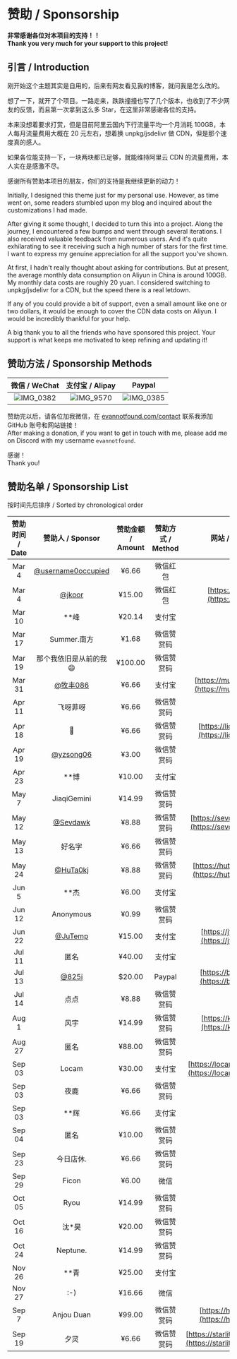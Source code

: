 # 赞助 / Sponsorship

**非常感谢各位对本项目的支持！！**  
**Thank you very much for your support to this project!**

## 引言 / Introduction

刚开始这个主题其实是自用的，后来有网友看见我的博客，就问我是怎么改的。

想了一下，就开了个项目。一路走来，跌跌撞撞也写了几个版本，也收到了不少网友的反馈，而且第一次拿到这么多 Star，在这里非常感谢各位的支持。

本来没想着要求打赏，但是目前阿里云国内下行流量平均一个月消耗 100GB，本人每月流量费用大概在 20 元左右，想着换 unpkg/jsdelivr 做 CDN，但是那个速度真的感人。

如果各位能支持一下，一块两块都已足够，就能维持阿里云 CDN 的流量费用，本人实在是感激不尽。

感谢所有赞助本项目的朋友，你们的支持是我继续更新的动力！

Initially, I designed this theme just for my personal use. However, as time went on, some readers stumbled upon my blog and inquired about the customizations I had made.

After giving it some thought, I decided to turn this into a project. Along the journey, I encountered a few bumps and went through several iterations. I also received valuable feedback from numerous users. And it's quite exhilarating to see it receiving such a high number of stars for the first time. I want to express my genuine appreciation for all the support you've shown.

At first, I hadn't really thought about asking for contributions. But at present, the average monthly data consumption on Aliyun in China is around 100GB. My monthly data costs are roughly 20 yuan. I considered switching to unpkg/jsdelivr for a CDN, but the speed there is a real letdown.

If any of you could provide a bit of support, even a small amount like one or two dollars, it would be enough to cover the CDN data costs on Aliyun. I would be incredibly thankful for your help.

A big thank you to all the friends who have sponsored this project. Your support is what keeps me motivated to keep refining and updating it!


## 赞助方法 / Sponsorship Methods

|                        微信 / WeChat                        |           支付宝 / Alipay          |           Paypal           |
|:--------------------------------------------------------:|:---------------------------------:|:-------------------------:|
| ![IMG_0382](https://user-images.githubusercontent.com/68590232/223455834-d2e5ab6e-9d75-4bbf-adfb-2c519d6b4582.JPG) | ![IMG_9570](https://user-images.githubusercontent.com/68590232/223463950-f7276ef8-0198-4070-8541-697ec25e5b9a.png) | ![IMG_0385](https://user-images.githubusercontent.com/68590232/223459896-593e105e-89f3-4631-8cab-cb7798a53bf1.jpg) |


赞助完以后，请各位加我微信，在 [evannotfound.com/contact](https://evannotfound.com/contact) 联系我添加 GitHub 账号和网站链接！  
After making a donation, if you want to get in touch with me, please add me on Discord with my username `evannotfound`.

感谢！  
Thank you!

## 赞助名单 / Sponsorship List

按时间先后排序 / Sorted by chronological order

| 赞助时间 / Date |                       赞助人 / Sponsor                        | 赞助金额 / Amount | 赞助方式 / Method |                        网站 / Website                        |
|:-----------:|:----------------------------------------------------------:|:-------------:|:----------------:|:----------------------------------------------------------:|
|    Mar 4    | [@username0occupied](https://github.com/username0occupied) |     ¥6.66     | 微信红包 |                             -                              |
|    Mar 4    |             [@jkoor](https://github.com/jkoor)             |    ¥15.00     | 微信红包 |           [https://jkor.site](https://jkor.site)           |
|   Mar 10    |                            **峰                             |    ¥20.14     | 支付宝 |                             -                              |
|   Mar 17    |                         Summer.南方                          |     ¥1.68     | 微信赞赏码 |                             -                              |
|   Mar 19    |                        那个我依旧是从前的我😄                        |    ¥100.00    | 微信赞赏码 |                             -                              |
|   Mar 31    |           [@牧丰086](https://github.com/mufeng086)           |     ¥6.66     | 支付宝 |       [https://mufeng086.top](https://mufeng086.top)       |
|   Apr 11    |                            飞呀菲呀                            |     ¥6.66     | 微信赞赏码 |                             -                              |
|   Apr 18    |                             👺                             |     ¥6.66     | 微信赞赏码 |     [https://liohi.github.io](https://liohi.github.io)     |
|   Apr 19    |          [@yzsong06](https://github.com/yzsong06)          |     ¥3.00     | 微信赞赏码 |                             -                              |
|   Apr 23    |                            **博                             |    ¥10.00     | 支付宝 |                             -                              |
|    May 7    |                        JiaqiGemini                         |    ¥14.99     | 微信赞赏码 |                             -                              |
|   May 12    |           [@Sevdawk](https://github.com/Sevdawk)           |     ¥8.88     | 微信赞赏码 |   [https://sevdawk.github.io](https://sevdawk.github.io)   |
|   May 13    |                            好名字                             |     ¥6.66     | 微信赞赏码 |                             -                              |
|   May 24    |           [@HuTa0kj](https://github.com/HuTa0kj)           |     ¥8.88     | 微信赞赏码 |   [https://huta0kj.github.io](https://huta0kj.github.io)   |
|    Jun 5    |                            **杰                             |     ¥6.00     | 支付宝 |                             -                              |
|   Jun 12    |                         Anonymous                          |     ¥0.99     | 微信赞赏码 |                             -                              |
|   Jun 22    |            [@JuTemp](https://github.com/JuTemp)            |    ¥15.00     | 支付宝 |         [https://jtp0415.top](https://jtp0415.top)         |
|   Jul 11    |                             匿名                             |    ¥40.00     | 支付宝 |                             -                              |
|   Jul 13    |              [@825i](https://github.com/825i)              |    $20.00     | Paypal |       [https://blog.xtu.icu/](https://blog.xtu.icu/)       |
|   Jul 14    |                             点点                             |     ¥8.88     | 微信赞赏码 |                             -                              |
|    Aug 1    |                             风宇                             |    ¥14.99     | 微信赞赏码 |          [https://krazyu.com](https://krazyu.com)          |
|   Aug 27    |                             匿名                             |    ¥88.00     | 微信赞赏码 |                             -                              |
|   Sep 03    |                           Locam                            |    ¥30.00     |     支付宝 | [https://locam-cyj.github.io](https://locam-cyj.github.io) |
|   Sep 03    |                             夜鹿                             |     ¥6.66     |     微信赞赏码 |                             -                              |
|   Sep 03    |                            **辉                             |     ¥6.66     |     支付宝 |                             -                              |
|   Sep 04    |                             匿名                             |    ¥10.00     |    微信赞赏码 |                             -                              |
|   Sep 23    |                           今日店休.                            |     ¥6.66     |    微信赞赏码 |                             -                              |
|   Sep 29    |                           Ficon                            |     ¥6.00     |    微信 |                             -                              |
|   Oct 05    |                            Ryou                            |    ¥14.99     |    微信赞赏码 |                             -                              |
|   Oct 16    |                            沈*昊                             |    ¥20.00     |    微信赞赏码 |                             -                              |
|   Oct 24    |                          Neptune.                          |    ¥14.99     |   微信赞赏码 |                             -                              |
|   Nov 26    |                            **青                             |    ¥25.00     |   支付宝 |                             -                              |
|   Nov 27    |                            :-)                             |    ¥16.66     |   微信 |                             -                              |
|    Sep 7    |                            Anjou Duan                             |    ¥99.00     |   微信赞赏码 |          [https://heycsm.com](https://heycsm.com)          |
|   Sep 19    |                           夕灵                           |     ¥6.66     |   微信赞赏码 |          [https://starlitxiling.github.io/](https://starlitxiling.github.io/)          |